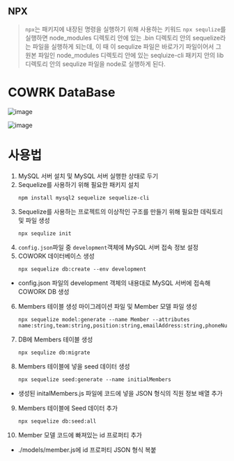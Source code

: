 ## NPX
> `npx`는 패키지에 내장된 명령을 실행하기 위해 사용하는 키워드 
`npx sequlize`를 실행하면 node_modules 디렉토리 안에 있는 .bin 디렉토리 안의 sequelize라는 파일을 실행하게 되는데, 이 때 이 sequlize 파일은 바로가기 파일이어서 그 원본 파일인 node_modules 디렉토리 안에 있는 seqluize-cli 패키지 안의 lib 디렉토리 안의 sequlize 파일을 node로 실행하게 된다. 

# COWRK DataBase

![image](https://user-images.githubusercontent.com/48276682/141673419-db05c9ee-fe2a-43aa-bdc6-cf6483da97bb.png)

![image](https://user-images.githubusercontent.com/48276682/141673426-1759b372-70be-46a4-8e56-1c26e83d05e0.png)

# 사용법
1. MySQL 서버 설치 및 MySQL 서버 실행한 상태로 두기
2. Sequelize를 사용하기 위해 필요한 패키지 설치
    ```
    npm install mysql2 sequelize sequelize-cli
    ```
3. Sequelize를 사용하는 프로젝트의 이상적인 구조를 만들기 위해 필요한 데릭토리 및 파일 생성
    ```
    npx sequlize init
    ```
4. `config.json`파일 중 `development`객체에 MySQL 서버 접속 정보 설정
5. COWORK 데이터베이스 생성
    ```
    npx sequelize db:create --env development
    ```
* config.json 파일의 development 객체의 내용대로 MySQL 서버에 접속해 COWORK DB 생성

6. Members 테이블 생성 마이그레이션 파일 및 Member 모델 파일 생성
    ```
    npx sequelize model:generate --name Member --attributes name:string,team:string,position:string,emailAddress:string,phoneNumber:string,admissionDate:date,birthday:date,profileImage:string 
    ```
7. DB에 Members 테이블 생성
    ```
    npx sequlize db:migrate
    ```
8. Members 테이블에 넣을 seed 데이터 생성
    ```
    npx sequelize seed:generate --name initialMembers
    ```
* 생성된 initalMembers.js 파일에 코드에 넣을 JSON 형식의 직원 정보 배열 추가
9. Members 테이블에 Seed 데이터 추가
    ```
    npx sequelize db:seed:all
    ```
10. Member 모델 코드에 빠져있는 id 프로퍼티 추가
* ./models/member.js에 id 프로퍼티 JSON 형식 복붙 